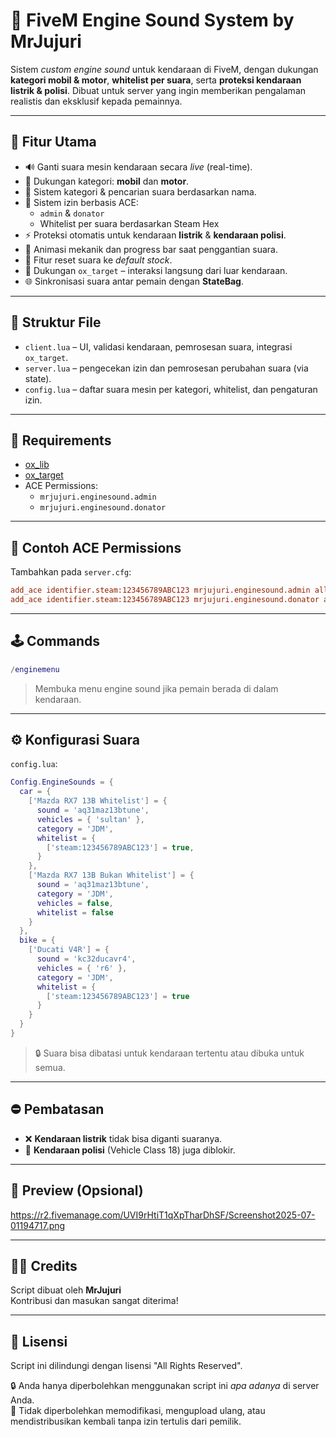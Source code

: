 # 🎵 FiveM Engine Sound System by MrJujuri

Sistem *custom engine sound* untuk kendaraan di FiveM, dengan dukungan **kategori mobil & motor**, **whitelist per suara**, serta **proteksi kendaraan listrik & polisi**. Dibuat untuk server yang ingin memberikan pengalaman realistis dan eksklusif kepada pemainnya.

---

## 🔧 Fitur Utama

- 🔊 Ganti suara mesin kendaraan secara *live* (real-time).
- 🚗 Dukungan kategori: **mobil** dan **motor**.
- 📁 Sistem kategori & pencarian suara berdasarkan nama.
- 🔐 Sistem izin berbasis ACE:
  - `admin` & `donator`
  - Whitelist per suara berdasarkan Steam Hex
- ⚡ Proteksi otomatis untuk kendaraan **listrik** & **kendaraan polisi**.
- 🧰 Animasi mekanik dan progress bar saat penggantian suara.
- 🔄 Fitur reset suara ke *default stock*.
- 🎯 Dukungan `ox_target` – interaksi langsung dari luar kendaraan.
- 🌐 Sinkronisasi suara antar pemain dengan **StateBag**.

---

## 📁 Struktur File

- `client.lua` – UI, validasi kendaraan, pemrosesan suara, integrasi `ox_target`.
- `server.lua` – pengecekan izin dan pemrosesan perubahan suara (via state).
- `config.lua` – daftar suara mesin per kategori, whitelist, dan pengaturan izin.

---

## 📌 Requirements

- [ox_lib](https://overextended.dev/ox_lib/)
- [ox_target](https://overextended.dev/ox_target/)
- ACE Permissions:
  - `mrjujuri.enginesound.admin`
  - `mrjujuri.enginesound.donator`

---

## 🧾 Contoh ACE Permissions

Tambahkan pada `server.cfg`:

```cfg
add_ace identifier.steam:123456789ABC123 mrjujuri.enginesound.admin allow
add_ace identifier.steam:123456789ABC123 mrjujuri.enginesound.donator allow
```

---

## 🕹️ Commands

```lua
/enginemenu
```

> Membuka menu engine sound jika pemain berada di dalam kendaraan.

---

## ⚙️ Konfigurasi Suara

`config.lua`:

```lua
Config.EngineSounds = {
  car = {
    ['Mazda RX7 13B Whitelist'] = {
      sound = 'aq31maz13btune',
      vehicles = { 'sultan' },
      category = 'JDM',
      whitelist = {
        ['steam:123456789ABC123'] = true,
      }
    },
    ['Mazda RX7 13B Bukan Whitelist'] = {
      sound = 'aq31maz13btune',
      category = 'JDM',
      vehicles = false,
      whitelist = false
    }
  },
  bike = {
    ['Ducati V4R'] = {
      sound = 'kc32ducavr4',
      vehicles = { 'r6' },
      category = 'JDM',
      whitelist = {
        ['steam:123456789ABC123'] = true
      }
    }
  }
}
```

> 🔒 Suara bisa dibatasi untuk kendaraan tertentu atau dibuka untuk semua.

---

## ⛔ Pembatasan

- ❌ **Kendaraan listrik** tidak bisa diganti suaranya.
- 🚓 **Kendaraan polisi** (Vehicle Class 18) juga diblokir.

---

## 🧪 Preview (Opsional)

https://r2.fivemanage.com/UVI9rHtiT1qXpTharDhSF/Screenshot2025-07-01194717.png

---

## 👨‍🔧 Credits

Script dibuat oleh **MrJujuri**  
Kontribusi dan masukan sangat diterima!

---

## 📜 Lisensi

Script ini dilindungi dengan lisensi "All Rights Reserved".

🔒 Anda hanya diperbolehkan menggunakan script ini *apa adanya* di server Anda.  
🚫 Tidak diperbolehkan memodifikasi, mengupload ulang, atau mendistribusikan kembali tanpa izin tertulis dari pemilik.
